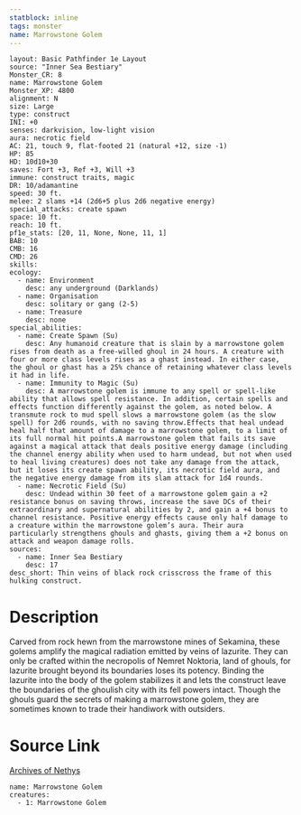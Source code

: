 ```yaml
---
statblock: inline
tags: monster
name: Marrowstone Golem
---
```

```statblock
layout: Basic Pathfinder 1e Layout
source: "Inner Sea Bestiary"
Monster_CR: 8
name: Marrowstone Golem
Monster_XP: 4800
alignment: N
size: Large
type: construct
INI: +0
senses: darkvision, low-light vision
aura: necrotic field
AC: 21, touch 9, flat-footed 21 (natural +12, size -1)
HP: 85
HD: 10d10+30
saves: Fort +3, Ref +3, Will +3
immune: construct traits, magic
DR: 10/adamantine
speed: 30 ft.
melee: 2 slams +14 (2d6+5 plus 2d6 negative energy)
special_attacks: create spawn
space: 10 ft.
reach: 10 ft.
pf1e_stats: [20, 11, None, None, 11, 1]
BAB: 10
CMB: 16
CMD: 26
skills: 
ecology:
  - name: Environment
    desc: any underground (Darklands)
  - name: Organisation
    desc: solitary or gang (2-5)
  - name: Treasure
    desc: none
special_abilities:
  - name: Create Spawn (Su)
    desc: Any humanoid creature that is slain by a marrowstone golem rises from death as a free-willed ghoul in 24 hours. A creature with four or more class levels rises as a ghast instead. In either case, the ghoul or ghast has a 25% chance of retaining whatever class levels it had in life.
  - name: Immunity to Magic (Su)
    desc: A marrowstone golem is immune to any spell or spell-like ability that allows spell resistance. In addition, certain spells and effects function differently against the golem, as noted below. A transmute rock to mud spell slows a marrowstone golem (as the slow spell) for 2d6 rounds, with no saving throw.Effects that heal undead heal half that amount of damage to a marrowstone golem, to a limit of its full normal hit points.A marrowstone golem that fails its save against a magical attack that deals positive energy damage (including the channel energy ability when used to harm undead, but not when used to heal living creatures) does not take any damage from the attack, but it loses its create spawn ability, its necrotic field aura, and the negative energy damage from its slam attack for 1d4 rounds.
  - name: Necrotic Field (Su)
    desc: Undead within 30 feet of a marrowstone golem gain a +2 resistance bonus on saving throws, increase the save DCs of their extraordinary and supernatural abilities by 2, and gain a +4 bonus to channel resistance. Positive energy effects cause only half damage to a creature within the marrowstone golem’s aura. Their aura particularly strengthens ghouls and ghasts, giving them a +2 bonus on attack and weapon damage rolls.
sources:
  - name: Inner Sea Bestiary
    desc: 17
desc_short: Thin veins of black rock crisscross the frame of this hulking construct.
```
# Description
Carved from rock hewn from the marrowstone mines of Sekamina, these golems amplify the magical radiation emitted by veins of lazurite. They can only be crafted within the necropolis of Nemret Noktoria, land of ghouls, for lazurite brought beyond its boundaries loses its potency. Binding the lazurite into the body of the golem stabilizes it and lets the construct leave the boundaries of the ghoulish city with its fell powers intact. Though the ghouls guard the secrets of making a marrowstone golem, they are sometimes known to trade their handiwork with outsiders.
# Source Link
[Archives of Nethys](https://aonprd.com/MonsterDisplay.aspx?ItemName=Marrowstone%20Golem)
```encounter-table
name: Marrowstone Golem
creatures:
  - 1: Marrowstone Golem
```
